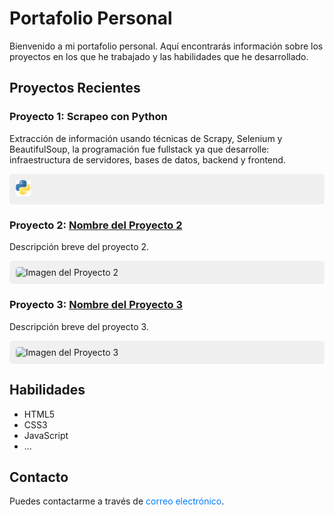 # Portafolio Personal

Bienvenido a mi portafolio personal. Aquí encontrarás información sobre los proyectos en los que he trabajado y las habilidades que he desarrollado.

## Proyectos Recientes

### Proyecto 1: Scrapeo con Python
Extracción de información usando técnicas de Scrapy, Selenium y BeautifulSoup, la programación fue fullstack ya que desarrolle: infraestructura de servidores, bases de datos, backend y frontend.

<div style="background-color: #f0f0f0; padding: 10px; border-radius: 5px; margin-bottom: 20px;">
  <img src="images/python.png" alt="Imagen del Proyecto 1" style="max-width: 5%; border-radius: 5px;">
</div>

### Proyecto 2: [Nombre del Proyecto 2](enlace_al_proyecto2)
Descripción breve del proyecto 2.

<div style="background-color: #f0f0f0; padding: 10px; border-radius: 5px; margin-bottom: 20px;">
  <img src="enlace_a_la_imagen2" alt="Imagen del Proyecto 2" style="max-width: 100%; border-radius: 5px;">
</div>

### Proyecto 3: [Nombre del Proyecto 3](enlace_al_proyecto3)
Descripción breve del proyecto 3.

<div style="background-color: #f0f0f0; padding: 10px; border-radius: 5px; margin-bottom: 20px;">
  <img src="enlace_a_la_imagen3" alt="Imagen del Proyecto 3" style="max-width: 100%; border-radius: 5px;">
</div>

## Habilidades

- HTML5
- CSS3
- JavaScript
- ...

## Contacto

Puedes contactarme a través de <a href="mailto:stevezappstudio@gmail.com" style="color: #007bff; text-decoration: none;">correo electrónico</a>.



